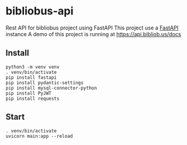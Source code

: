 # bibliobus-api
Rest API for bibliobus project using FastAPI
This project use a [FastAPI](https://fastapi.tiangolo.com/) instance
A demo of this project is running at https://api.bibliob.us/docs

## Install
```
python3 -m venv venv
. venv/bin/activate
pip install fastapi
pip install pydantic-settings
pip install mysql-connector-python
pip install PyJWT
pip install requests
```

## Start
```
. venv/bin/activate
uvicorn main:app --reload
```